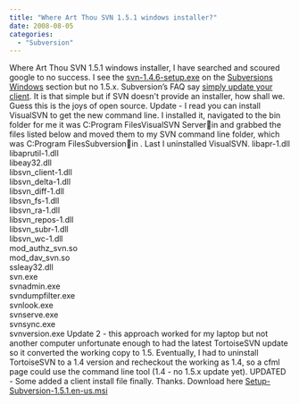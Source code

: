 ```yaml
---
title: "Where Art Thou SVN 1.5.1 windows installer?"
date: 2008-08-05
categories: 
  - "Subversion"
---
```


Where Art Thou SVN 1.5.1 windows installer, I have searched and scoured google to no success. I see the [svn-1.4.6-setup.exe](http://subversion.tigris.org/files/documents/15/41686/svn-1.4.6-setup.exe) on the [Subversions Windows](http://subversion.tigris.org/servlets/ProjectDocumentList?folderID=91&expandFolder=91&folderID=260) section but no 1.5.x. Subversion’s FAQ say [simply update your client](http://subversion.tigris.org/faq.html#broken-subclipse). It is that simple but if SVN doesn't provide an installer, how shall we. Guess this is the joys of open source. Update - I read you can install VisualSVN to get the new command line. I installed it, navigated to the bin folder for me it was C:Program FilesVisualSVN Serverin and grabbed the files listed below and moved them to my SVN command line folder, which was C:Program FilesSubversionin . Last I uninstalled VisualSVN. libapr-1.dll  
libaprutil-1.dll  
libeay32.dll  
libsvn\_client-1.dll  
libsvn\_delta-1.dll  
libsvn\_diff-1.dll  
libsvn\_fs-1.dll  
libsvn\_ra-1.dll  
libsvn\_repos-1.dll  
libsvn\_subr-1.dll  
libsvn\_wc-1.dll  
mod\_authz\_svn.so  
mod\_dav\_svn.so  
ssleay32.dll  
svn.exe  
svnadmin.exe  
svndumpfilter.exe  
svnlook.exe  
svnserve.exe  
svnsync.exe  
svnversion.exe Update 2 - this approach worked for my laptop but not another computer unfortunate enough to had the latest TortoiseSVN update so it converted the working copy to 1.5. Eventually, I had to uninstall TortoiseSVN to a 1.4 version and recheckout the working as 1.4, so a cfml page could use the command line tool (1.4 - no 1.5.x update yet). UPDATED - Some added a client install file finally. Thanks. Download here [Setup-Subversion-1.5.1.en-us.msi](http://subversion.tigris.org/files/documents/15/43360/Setup-Subversion-1.5.1.en-us.msi)
